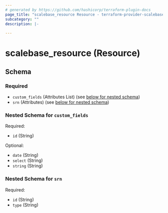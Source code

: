 ```yaml
---
# generated by https://github.com/hashicorp/terraform-plugin-docs
page_title: "scalebase_resource Resource - terraform-provider-scalebase"
subcategory: ""
description: |-
  
---
```


# scalebase_resource (Resource)





<!-- schema generated by tfplugindocs -->
## Schema

### Required

- `custom_fields` (Attributes List) (see [below for nested schema](#nestedatt--custom_fields))
- `srn` (Attributes) (see [below for nested schema](#nestedatt--srn))

<a id="nestedatt--custom_fields"></a>
### Nested Schema for `custom_fields`

Required:

- `id` (String)

Optional:

- `date` (String)
- `select` (String)
- `string` (String)


<a id="nestedatt--srn"></a>
### Nested Schema for `srn`

Required:

- `id` (String)
- `type` (String)
